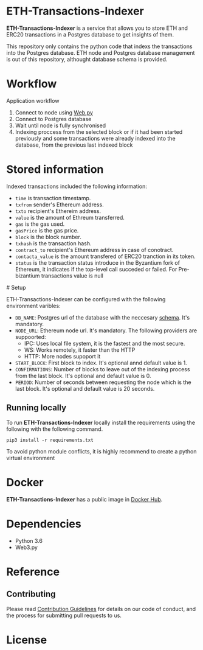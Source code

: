 # ETH-Transactions-Indexer

**ETH-Transactions-Indexer** is a service that allows you to store ETH and ERC20 transactions in a Postgres database to get insights of them.

This repository only contains the python code that indexs the transactions into the Postgres database. ETH node and Postgres database management is out of this repository, althought database schema is provided.


# Workflow

Application workflow

1. Connect to node using [Web.py](https://web3py.readthedocs.io/en/stable/)
2. Connect to Postgres database
3. Wait until node is fully synchronised
4. Indexing proccess from the selected block or if it had been started previously and some transactions were already indexed into the database, from the previous last indexed block


#  Stored information

Indexed transactions included the following information:

- `time` is transaction timestamp.
- `txfrom` sender's Ethereum address.
- `txto` recipient's Ethereim address.
- `value` is the amount of Ethreum transferred.
- `gas` is the gas used.
- `gasPrice` is the gas price.
- `block` is the block number.
- `txhash` is the transaction hash.
- `contract_to` recipient's Ethereum address in case of conotract.
- `contacta_value` is the amount transfered of ERC20 tranction in its token.
- `status` is the transaction status introduce in the Byzantium fork of Ethereum, it indicates if the top-level call succeded or failed. For Pre-bizantium transactions value is null


# Setup

ETH-Transactions-Indexer can be configured with the following environment varibles:

- `DB_NAME`: Postgres url of the database with the neccesary [schema](). It's mandatory.
- `NODE_URL`: Ethereum node url. It's mandatory. The following providers are suppoorted:
  - IPC: Uses local file system, it is the fastest and the most secure.
  - WS: Works remotely, it faster than the HTTP
  - HTTP: More nodes supoport it
- `START_BLOCK`: First block to index. It's optional annd default value is 1.
- `CONFIRMATIONS`: Number of blocks to leave out of the indexing process from the last block. It's optional and default value is 0.
- `PERIOD`: Number of seconds between requesting the node which is the last block. It's optional and default value is 20 seconds.

## Running locally

To run **ETH-Transactions-Indexer** locally install the requirements using the following with the following command.

```
pip3 install -r requirements.txt
```

To avoid python module conflicts, it is highly recommend to create a python virtual environment


# Docker

**ETH-Transactions-Indexer** has a public image in [Docker Hub](https://hub.docker.com/repository/docker/nodechain/eth-transactions-indexer).

# Dependencies

- Python 3.6
- Web3.py

# Reference


## Contributing

Please read [Contribution Guidelines]() for details on our code of conduct, and the process for submitting pull requests to us.

# License

